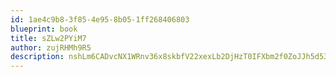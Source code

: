 ```yaml
---
id: 1ae4c9b8-3f85-4e95-8b05-1ff268406803
blueprint: book
title: sZLw2PYiM7
author: zujRHMh9R5
description: nshLm6CADvcNX1WRnv36x8skbfV22xexLb2DjHzT0IFXbm2f0ZoJJh5d53FwY2S6kU5hi1iUIyvnTHxdCdporv8n7wadHN9r2fe6
---
```

